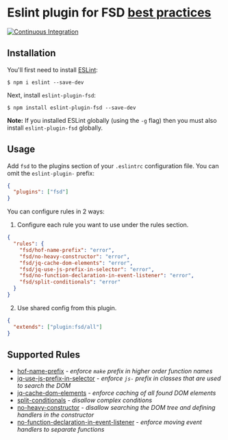 # Eslint plugin for FSD [best practices](https://github.com/fullstack-development/front-end-best-practices)

[![Continuous Integration](https://github.com/timon-and-pumbaa/eslint-plugin-fsd/workflows/CI/badge.svg)](https://github.com/timon-and-pumbaa/eslint-plugin-fsd/actions)

## Installation

You'll first need to install [ESLint](http://eslint.org):

```
$ npm i eslint --save-dev
```

Next, install `eslint-plugin-fsd`:

```
$ npm install eslint-plugin-fsd --save-dev
```

**Note:** If you installed ESLint globally (using the `-g` flag) then you must also install `eslint-plugin-fsd` globally.

## Usage

Add `fsd` to the plugins section of your `.eslintrc` configuration file. You can omit the `eslint-plugin-` prefix:

```json
{
  "plugins": ["fsd"]
}
```

You can configure rules in 2 ways:

1. Configure each rule you want to use under the rules section.

```json
{
  "rules": {
    "fsd/hof-name-prefix": "error",
    "fsd/no-heavy-constructor": "error",
    "fsd/jq-cache-dom-elements": "error",
    "fsd/jq-use-js-prefix-in-selector": "error",
    "fsd/no-function-declaration-in-event-listener": "error",
    "fsd/split-conditionals": "error"
  }
}
```

2. Use shared config from this plugin.

```json
{
  "extends": ["plugin:fsd/all"]
}
```

## Supported Rules

- [hof-name-prefix](docs/rules/hof-name-prefix.md) - *enforce `make` prefix in higher order function names*
- [jq-use-js-prefix-in-selector](docs/rules/jq-use-js-prefix-in-selector.md) - *enforce `js-` prefix in classes that are used to search the DOM*
- [jq-cache-dom-elements](docs/rules/jq-cache-dom-elements.md) - *enforce caching of all found DOM elements*
- [split-conditionals](docs/rules/split-conditionals.md) - *disallow complex conditions*
- [no-heavy-constructor](docs/rules/no-heavy-constructor.md) - *disallow searching the DOM tree and defining handlers in the constructor*
- [no-function-declaration-in-event-listener](docs/rules/no-function-declaration-in-event-listener.md) - *enforce moving event handlers to separate functions*
